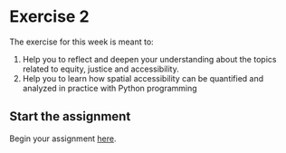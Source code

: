 # Exercise 2

The exercise for this week is meant to:
  
1. Help you to reflect and deepen your understanding about the topics related to equity, justice and accessibility.
2. Help you to learn how spatial accessibility can be quantified and analyzed in practice with Python programming
  
## Start the assignment

Begin your assignment [here](Exercise-2.ipynb).
